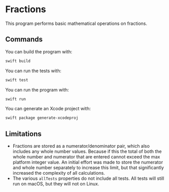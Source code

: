 # Fractions

This program performs basic mathematical operations on fractions.

## Commands

You can build the program with:

``` bash
swift build
```

You can run the tests with:

``` bash
swift test
```

You can run the program with:

``` bash
swift run
```

You can generate an Xcode project with:

``` bash
swift package generate-xcodeproj
```

## Limitations

* Fractions are stored as a numerator/denominator pair, which also includes any
  whole number values. Because if this the total of both the whole number and
  numerator that are entered cannot exceed the max platform integer value. An
  initial effort was made to store the numerator and whole number separately to
  increase this limit, but that significantly increased the complexity of all
  calculations.
* The various `allTests` properties do not include all tests. All tests will
  still run on macOS, but they will not on Linux.
